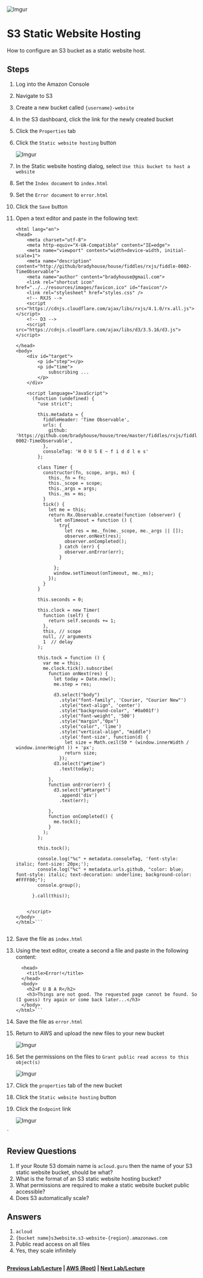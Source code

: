 ![Imgur](https://i.imgur.com/M32RGmj.png)


S3 Static Website Hosting
======

How to configure an S3 bucket as a static website host.

## Steps

1.  Log into the Amazon Console
2.  Navigate to S3
3.  Create a new bucket called `{username}-website`
4.  In the S3 dashboard, click the link for the newly created bucket
5.  Click the `Properties` tab
6.  Click the `Static website hosting` button

    ![Imgur](https://i.imgur.com/Y7IbtQY.png)

7.  In the Static website hosting dialog, select `Use this bucket to host a website`
8.  Set the `Index document` to `index.html`
9.  Set the `Error document` to `error.html`
10. Click the `Save` button
11. Open a text editor and paste in the following text:
      
      ```<!DOCTYPE html>
      <html lang="en">
      <head>
          <meta charset="utf-8">
          <meta http-equiv="X-UA-Compatible" content="IE=edge">
          <meta name="viewport" content="width=device-width, initial-scale=1">
          <meta name="description" content="http://github/bradyhouse/house/fiddles/rxjs/fiddle-0002-TimeObservable">
          <meta name="author" content="bradyhouse@gmail.com">
          <link rel="shortcut icon" href="../../resources/images/favicon.ico" id="favicon"/>
          <link rel="stylesheet" href="styles.css" />
          <!-- RXJS -->
          <script src="https://cdnjs.cloudflare.com/ajax/libs/rxjs/4.1.0/rx.all.js"></script>
          <!-- D3 -->
          <script src="https://cdnjs.cloudflare.com/ajax/libs/d3/3.5.16/d3.js"></script>
      
      </head>
      <body>
          <div id="target">
              <p id="step"></p>
              <p id="time">
                  subscribing ...
              </p>
          </div>
      
          <script language="JavaScript">
            (function (undefined) {
              "use strict";
      
              this.metadata = {
                fiddleHeader: 'Time Observable',
                urls: {
                  github: 'https://github.com/bradyhouse/house/tree/master/fiddles/rxjs/fiddle-0002-TimeObservable',
                },
                consoleTag: 'H O U S E ~ f i d d l e s'
              };
      
              class Timer {
                constructor(fn, scope, args, ms) {
                  this._fn = fn;
                  this._scope = scope;
                  this._args = args;
                  this._ms = ms;
                }
                tick() {
                  let me = this;
                  return Rx.Observable.create(function (observer) {
                    let onTimeout = function () {
                      try{
                        let res = me._fn(me._scope, me._args || []);
                        observer.onNext(res);
                        observer.onCompleted();
                      } catch (err) {
                        observer.onError(err);
                      }
      
                    };
                    window.setTimeout(onTimeout, me._ms);
                  });
                }
              }
      
              this.seconds = 0;
      
              this.clock = new Timer(
                function (self) {
                  return self.seconds += 1;
                },
                this, // scope
                null, // arguments
                1  // delay
              );
      
              this.tock = function () {
                var me = this;
                me.clock.tick().subscribe(
                  function onNext(res) {
                    let today = Date.now();
                    me.step = res;
      
                    d3.select("body")
                      .style("font-family", 'Courier, "Courier New"')
                      .style("text-align", 'center')
                      .style("background-color", '#0a001f')
                      .style("font-weight", '500')
                      .style("margin","0px")
                      .style("color", 'lime')
                      .style("vertical-align", "middle")
                      .style('font-size', function(d) {
                        let size = Math.ceil(50 * (window.innerWidth / window.innerHeight )) + 'px';
                        return size;
                      });
                    d3.select("p#time")
                      .text(today);
      
                  },
                  function onError(err) {
                    d3.select("p#target")
                      .append('div')
                      .text(err);
      
                  },
                  function onCompleted() {
                    me.tock();
                  }
                );
              };
      
              this.tock();
      
              console.log("%c" + metadata.consoleTag, 'font-style: italic; font-size: 20px;');
              console.log("%c" + metadata.urls.github, "color: blue; font-style: italic; text-decoration: underline; background-color: #FFFF00;");
              console.group();
      
            }.call(this));
      
      
          </script>
      </body>
      </html>```
      

12. Save the file as `index.html`
13. Using the text editor, create a second a file and paste in the following content:

      
      ```<html>
        <head>
          <title>Error!</title>
        </head>
        <body>
          <h2>F U B A R</h2>
          <h3>Things are not good. The requested page cannot be found. So (I guess) try again or come back later...</h3>
        </body>
      </html>```

14. Save the file as `error.html`
15. Return to AWS and upload the new files to your new bucket

    ![Imgur](https://i.imgur.com/ZLDXn3n.png)
    
16. Set the permissions on the files to `Grant public read access to this object(s)`

    ![Imgur](https://i.imgur.com/3e4Ab7i.png)

17. Click the `properties` tab of the new bucket
18. Click the `Static website hosting` button
19. Click the `Endpoint` link

    ![Imgur](https://i.imgur.com/rhsSVRc.png)  

`

## Review Questions

1.  If your Route 53 domain name is `acloud.guru` then the name of your S3 static website bucket, should be what?
2.  What is the format of an S3 static website hosting bucket?
3.  What permissions are required to make a static website bucket public accessible?
4.  Does S3 automatically scale?

## Answers

1.  `acloud`
2.  `{bucket name}s3website.s3-website-{region}.amazonaws.com`
3.  Public read access on all files
4.  Yes, they scale infinitely


## 

**[Previous Lab/Lecture](s3-encryption.md) | [AWS (Root)](../readme.adoc) | [Next Lab/Lecture](s3-exam-tips.md)**

